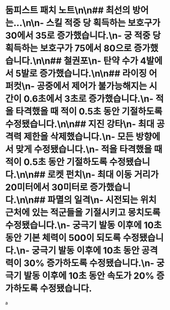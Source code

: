 # 둠피스트 패치 노트\n\n## 최선의 방어는...\n\n- 스킬 적중 당 획득하는 보호구가 30에서 35로 증가했습니다.\n- 궁 적중 당 획득하는 보호구가 75에서 80으로 증가했습니다.\n\n## 철권포\n- 탄약 수가 4발에서 5발로 증가했습니다.\n\n## 라이징 어퍼컷\n- 공중에서 제어가 불가능해지는 시간이 0.6초에서 3초로 증가했습니다.\n- 적을 타격했을 때 적이 0.5초 동안 기절하도록 수정됐습니다.\n\n## 지진 강타\n- 최대 공격력 제한을 삭제했습니다.\n- 모든 방향에서 맞게 수정됐습니다.\n- 적을 타격했을 때 적이 0.5초 동안 기절하도록 수정됐습니다.\n\n## 로켓 펀치\n- 최대 이동 거리가 20미터에서 30미터로 증가했습니다.\n\n## 파멸의 일격\n- 시전되는 위치 근처에 있는 적군들을 기절시키고 몽치도록 수정됐습니다.\n- 궁극기 발동 이후에 10초 동안 기본 체력이 500이 되도록 수정됐습니다.\n- 궁극기 발동 이후에 10초 동안 공격력이 30% 증가하도록 수정됐습니다.\n- 궁극기 발동 이후에 10초 동안 속도가 20% 증가하도록 수정됐습니다.

a
